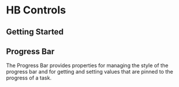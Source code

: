 # HB Controls

## Getting Started

## Progress Bar
 The Progress Bar provides properties for managing the style of the progress bar and for getting and setting values that are pinned to the progress of a task.
